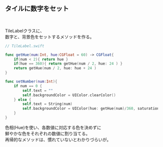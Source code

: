 ##  タイルに数字をセット

<br>

TileLabelクラスに、  
数字と、背景色をセットするメソッドを作る。

```swift
// TileLabel.swift

func getHue(num:Int, hue:CGFloat = 60) -> CGFloat{
    if(num < 2){ return hue }
    if(hue == 360){ return getHue(num / 2, hue: 24 ) }
    return getHue(num / 2, hue: hue + 24 )
}

func setNumber(num:Int){
    if num == 0 {
        self.text = ""
        self.backgroundColor = UIColor.clearColor()
    } else {
        self.text = String(num)
        self.backgroundColor = UIColor(hue: getHue(num)/360, saturation: 1.0, brightness: 1.0, alpha: 1.0)
    }
}
```

色相(Hue)を使い、各数値に対応する色を決めずに  
鮮やかな色をそれぞれの数値に割り当てる。  
再帰的なメソッドは、慣れていないとわかりづらいが。